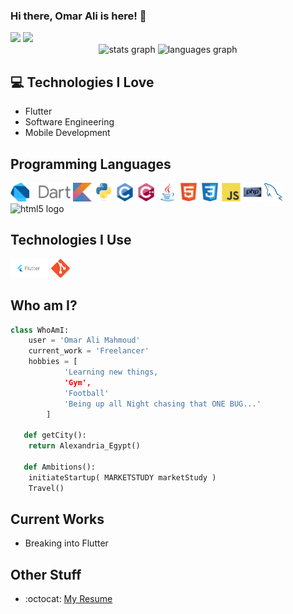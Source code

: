 ### Hi there, Omar Ali is here! 👋

<div align = "left">
<img src = "https://img.shields.io/badge/-Omar%20Ali-blue?style=flat-square&logo=Linkedin&logoColor=white&link=https://www.linkedin.com/in/omar-alii" height = "30"/>
<img src = "https://img.shields.io/badge/-omar.ali2332-c14438?style=flat-square&logo=Gmail&logoColor=white&link=mailto:omar.ali2332@gmail.com" height = "30"/>
</div>

<div align = "center">
<img src = "https://githubreadmestats.vercel.app/apiusername=3omar3li&hide_title=true&hide_rank=false&show_icons=true&include_all_commits=true&count_private=true&disable_animations=false&theme=dracula&locale=en&hide_border=false" height = "150" alt = "stats graph"/>
<img src = "https://github-readme-stats.vercel.app/api/top-langs?username=3omar3li&locale=en&hide_title=false&layout=compact&card_width=320&langs_count=5&theme=dracula&hide_border=false" height = "150" alt = "languages graph"/>
</div>

## :computer: Technologies I Love

- Flutter
- Software Engineering
- Mobile Development

## Programming Languages

<img src = 'https://github.com/3omar3li/3omar3li/blob/main/Images/dart.png' height = '30'/>  <img src = 'https://github.com/3omar3li/3omar3li/blob/main/Images/kotlin.svg' height = '30'/>  <img src = 'https://github.com/3omar3li/3omar3li/blob/main/Images/python.svg' height = '30'/>  <img src = 'https://github.com/3omar3li/3omar3li/blob/main/Images/c-original.svg' height = '30'/>  <img src = 'https://github.com/3omar3li/3omar3li/blob/main/Images/cpp.svg' height = '30'/>  <img src = 'https://github.com/3omar3li/3omar3li/blob/main/Images/java.svg' height = '30'/>  <img src = 'https://github.com/3omar3li/3omar3li/blob/main/Images/html.svg' height = '30'/>  <img src = 'https://github.com/3omar3li/3omar3li/blob/main/Images/css.svg' height = '30'/>  <img src = 'https://github.com/3omar3li/3omar3li/blob/main/Images/js.svg' height = '30'/>  <img src = 'https://github.com/3omar3li/3omar3li/blob/main/Images/php.svg' height = '30'/>  <img src = 'https://github.com/3omar3li/3omar3li/blob/main/Images/sql.svg' height = '30'/> <img src="https://cdn.jsdelivr.net/gh/devicons/devicon/icons/html5/html5-original.svg" height="30" alt="html5 logo"  />

## Technologies I Use

<img src = 'https://github.com/3omar3li/3omar3li/blob/main/Images/flutter.png' height = '30'/>  <img src = 'https://github.com/3omar3li/3omar3li/blob/main/Images/git.svg' height = '30'/>

## Who am I?

```python
class WhoAmI:
	user = 'Omar Ali Mahmoud'
   	current_work = 'Freelancer'
   	hobbies = [
   			'Learning new things,
   			'Gym',
   			'Football'
   			'Being up all Night chasing that ONE BUG...'
   		]

   def getCity():
   	return Alexandria_Egypt()

   def Ambitions():
   	initiateStartup( MARKETSTUDY marketStudy )
   	Travel()

```

## Current Works

- Breaking into Flutter

## Other Stuff

- :octocat: [My Resume](https://drive.google.com/drive/folders/1ikpB6aa5HvDcfdRV_3QnXoZ63ahogD_s?usp=sharing)
